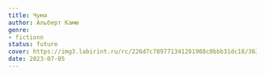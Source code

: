 ```yaml
---
title: Чума
author: Альберт Камю
genre:
- fictionn
status: future
cover: https://img3.labirint.ru/rc/226d7c789771341281908c0bbb31dc18/363x561q80/books59/585229/cover.jpg?1613744767
date: 2023-07-05
---
```


